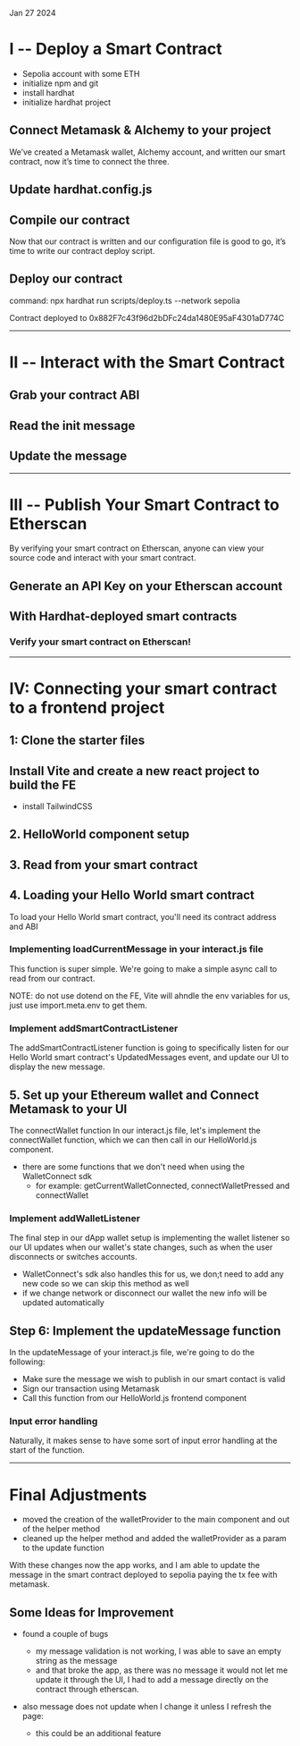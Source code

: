 Jan 27 2024

# I -- Deploy a Smart Contract

- Sepolia account with some ETH
- initialize npm and git
- install hardhat
- initialize hardhat project



## Connect Metamask & Alchemy to your project

We’ve created a Metamask wallet, Alchemy account, and written our smart contract, now it’s time to connect the three.

## Update hardhat.config.js

## Compile our contract

Now that our contract is written and our configuration file is good to go, it’s time to write our contract deploy script.

## Deploy our contract

command: npx hardhat run scripts/deploy.ts --network sepolia

Contract deployed to 0x882F7c43f96d2bDFc24da1480E95aF4301aD774C

------------------------------------------------------------------------------------------------------------------------

# II -- Interact with the Smart Contract

## Grab your contract ABI

## Read the init message

## Update the message

---------------------------------------------------------------------------------------------------------------------------

# III -- Publish  Your Smart Contract to Etherscan

By verifying your smart contract on Etherscan, anyone can view your source code and interact with your smart contract.

## Generate an API Key on your Etherscan account

## With Hardhat-deployed smart contracts

### Verify your smart contract on Etherscan!

----------------------------------------------------------------------------------------------------------------------------

# IV: Connecting your smart contract to a frontend project

## 1: Clone the starter files

## Install Vite and create a new react project to build the FE

- install TailwindCSS

## 2. HelloWorld component setup

## 3. Read from your smart contract

## 4. Loading your Hello World smart contract

To load your Hello World smart contract, you'll need its contract address and ABI

### Implementing loadCurrentMessage in your interact.js file

This function is super simple. We're going to make a simple async call to read from our contract. 

NOTE: do not use dotend on the FE, Vite will ahndle the env variables for us, just use import.meta.env to get them.

### Implement addSmartContractListener

The addSmartContractListener function is going to specifically listen for our Hello World smart contract's UpdatedMessages event, and update our UI to display the new message.

## 5. Set up your Ethereum wallet and Connect Metamask to your UI

The connectWallet function
In our interact.js file, let's implement the connectWallet function, which we can then call in our HelloWorld.js component.

- there are some functions that we don't need when using the WalletConnect sdk
  - for example: getCurrentWalletConnected, connectWalletPressed and connectWallet

### Implement addWalletListener

The final step in our dApp wallet setup is implementing the wallet listener so our UI updates when our wallet's state changes, such as when the user disconnects or switches accounts.

- WalletConnect's sdk also handles this for us, we don;t need to add any new code so we can skip this method as well
- if we change network or disconnect our wallet the new info will be updated automatically

## Step 6: Implement the updateMessage function

In the updateMessage of your interact.js file, we're going to do the following:

  - Make sure the message we wish to publish in our smart contact is valid
  - Sign our transaction using Metamask
  - Call this function from our HelloWorld.js frontend component

### Input error handling

Naturally, it makes sense to have some sort of input error handling at the start of the function.

-------------------------------------------------------------------------------------------------

# Final Adjustments

- moved the creation of the walletProvider to the main component and out of the helper method
- cleaned up the helper method and added the walletProvider as a param to the update function

With these changes now the app works, and I am able to update the message in the smart contract deployed to sepolia paying the tx fee with metamask.

## Some Ideas for Improvement

- found a couple of bugs
  - my message validation is not working, I was able to save an empty string as the message
  - and that broke the app, as there was no message it would not let me update it through the UI, I had to add a message directly on the contract through etherscan.

- also message does not update when I change it unless I refresh the page:
  - this could be an additional feature

